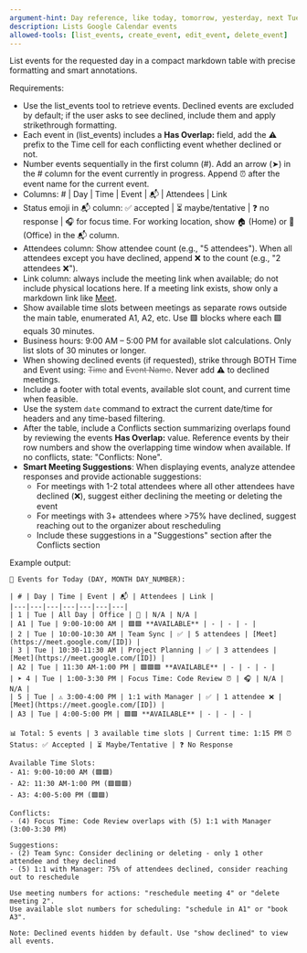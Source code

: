 ```yaml
---
argument-hint: Day reference, like today, tomorrow, yesterday, next Tuesday
description: Lists Google Calendar events
allowed-tools: [list_events, create_event, edit_event, delete_event]
---
```

List events for the requested day in a compact markdown table with precise formatting and smart annotations.

Requirements:
- Use the list_events tool to retrieve events. Declined events are excluded by default; if the user asks to see declined, include them and apply strikethrough formatting.
- Each event in (list_events) includes a **Has Overlap:** field, add the ⚠️ prefix to the Time cell for each conflicting event whether declined or not.
- Number events sequentially in the first column (#). Add an arrow (➤) in the # column for the event currently in progress. Append ⏰ after the event name for the current event.
- Columns: # | Day | Time | Event | 📬 | Attendees | Link
- Status emoji in 📬 column: ✅ accepted | ⏳ maybe/tentative | ❓ no response | 🎧 for focus time. For working location, show 🏠 (Home) or 🏢 (Office) in the 📬 column.
- Attendees column: Show attendee count (e.g., "5 attendees"). When all attendees except you have declined, append ❌ to the count (e.g., "2 attendees ❌").
- Link column: always include the meeting link when available; do not include physical locations here. If a meeting link exists, show only a markdown link like [Meet](URL).
- Show available time slots between meetings as separate rows outside the main table, enumerated A1, A2, etc. Use 🟩 blocks where each 🟩 equals 30 minutes.
- Business hours: 9:00 AM – 5:00 PM for available slot calculations. Only list slots of 30 minutes or longer.
- When showing declined events (if requested), strike through BOTH Time and Event using: <span style="color: #666;">~~Time~~</span> and <span style="color: #666;">~~Event Name~~</span>. Never add ⚠️ to declined meetings.
- Include a footer with total events, available slot count, and current time when feasible.
- Use the system `date` command to extract the current date/time for headers and any time-based filtering.
- After the table, include a Conflicts section summarizing overlaps found by reviewing the events **Has Overlap:** value. Reference events by their row numbers and show the overlapping time window when available. If no conflicts, state: "Conflicts: None".
- **Smart Meeting Suggestions**: When displaying events, analyze attendee responses and provide actionable suggestions:
  - For meetings with 1-2 total attendees where all other attendees have declined (❌), suggest either declining the meeting or deleting the event
  - For meetings with 3+ attendees where >75% have declined, suggest reaching out to the organizer about rescheduling
  - Include these suggestions in a "Suggestions" section after the Conflicts section

Example output:

```
📅 Events for Today (DAY, MONTH DAY_NUMBER):

| # | Day | Time | Event | 📬 | Attendees | Link |
|---|---|---|---|---|---|---|
| 1 | Tue | All Day | Office | 🏢 | N/A | N/A |
| A1 | Tue | 9:00-10:00 AM | 🟩🟩 **AVAILABLE** | - | - | - |
| 2 | Tue | 10:00-10:30 AM | Team Sync | ✅ | 5 attendees | [Meet](https://meet.google.com/[ID]) |
| 3 | Tue | 10:30-11:30 AM | Project Planning | ✅ | 3 attendees | [Meet](https://meet.google.com/[ID]) |
| A2 | Tue | 11:30 AM-1:00 PM | 🟩🟩🟩 **AVAILABLE** | - | - | - |
| ➤ 4 | Tue | 1:00-3:30 PM | Focus Time: Code Review ⏰ | 🎧 | N/A | N/A |
| 5 | Tue | ⚠️ 3:00-4:00 PM | 1:1 with Manager | ✅ | 1 attendee ❌ | [Meet](https://meet.google.com/[ID]) |
| A3 | Tue | 4:00-5:00 PM | 🟩🟩 **AVAILABLE** | - | - | - |

📊 Total: 5 events | 3 available time slots | Current time: 1:15 PM ⏰
Status: ✅ Accepted | ⏳ Maybe/Tentative | ❓ No Response

Available Time Slots:
- A1: 9:00-10:00 AM (🟩🟩)
- A2: 11:30 AM-1:00 PM (🟩🟩🟩)
- A3: 4:00-5:00 PM (🟩🟩)

Conflicts:
- (4) Focus Time: Code Review overlaps with (5) 1:1 with Manager (3:00-3:30 PM)

Suggestions:
- (2) Team Sync: Consider declining or deleting - only 1 other attendee and they declined
- (5) 1:1 with Manager: 75% of attendees declined, consider reaching out to reschedule

Use meeting numbers for actions: "reschedule meeting 4" or "delete meeting 2".
Use available slot numbers for scheduling: "schedule in A1" or "book A3".

Note: Declined events hidden by default. Use "show declined" to view all events.
```

